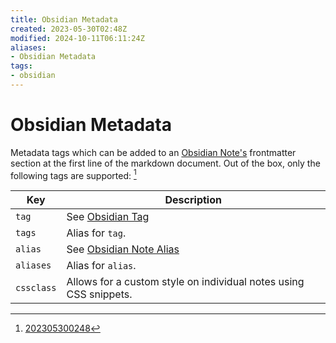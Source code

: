 ```yaml
---
title: Obsidian Metadata
created: 2023-05-30T02:48Z
modified: 2024-10-11T06:11:24Z
aliases:
- Obsidian Metadata
tags:
- obsidian
---
```


# Obsidian Metadata

Metadata tags which can be added to an [Obsidian Note's](obsidian-note.md) frontmatter section at the first line of the markdown document. Out of the box, only the following tags are supported: [^1]

Key | Description
----|------------
`tag` | See [Obsidian Tag](obsidian-tag.md)
`tags` | Alias for `tag`.
`alias` | See [Obsidian Note Alias](obsidian-note.md)
`aliases` | Alias for `alias`.
`cssclass` | Allows for a custom style on individual notes using CSS snippets.

[^1]: [202305300248](../entries/202305300248.md)
